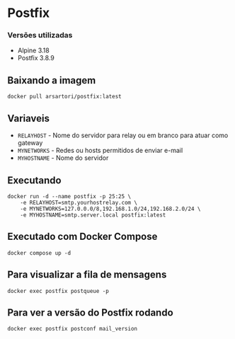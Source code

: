 # Postfix

### Versões utilizadas
* Alpine 3.18
* Postfix 3.8.9

## Baixando a imagem
	docker pull arsartori/postfix:latest

## Variaveis
* `RELAYHOST` - Nome do servidor para relay ou em branco para atuar como gateway 
* `MYNETWORKS` - Redes ou hosts permitidos de enviar e-mail
* `MYHOSTNAME` - Nome do servidor

## Executando
	docker run -d --name postfix -p 25:25 \
		-e RELAYHOST=smtp.yourhostrelay.com \
		-e MYNETWORKS=127.0.0.0/8,192.168.1.0/24,192.168.2.0/24 \
		-e MYHOSTNAME=smtp.server.local postfix:latest

## Executado com Docker Compose
	docker compose up -d

## Para visualizar a fila de mensagens
	docker exec postfix postqueue -p

## Para ver a versão do Postfix rodando
	docker exec postfix postconf mail_version
